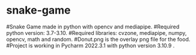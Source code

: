 # snake-game
#Snake Game made in python with opencv and mediapipe.
#Required python version: 3.7-3.10.
#Required libraries: cvzone, mediapipe, numpy, opencv, math and random.
#Donut.png is the overlay png file for the food. 
#Project is working in Pycharm 2022.3.1 with python version 3.10.9 .

